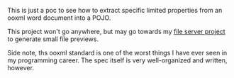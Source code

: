 This is just a poc to see how to extract specific limited properties from an ooxml word document into a POJO.

This project won't go anywhere, but may go towards my [file server project](https://github.com/ploiu/file_server) to
generate small file previews.

Side note, ths ooxml standard is one of the worst things I have ever seen in my programming career. The spec itself is
very well-organized and written, however. 
